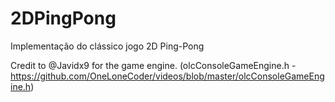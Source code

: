 # 2DPingPong
Implementação do clássico jogo 2D Ping-Pong

Credit to @Javidx9 for the game engine. (olcConsoleGameEngine.h - https://github.com/OneLoneCoder/videos/blob/master/olcConsoleGameEngine.h)
